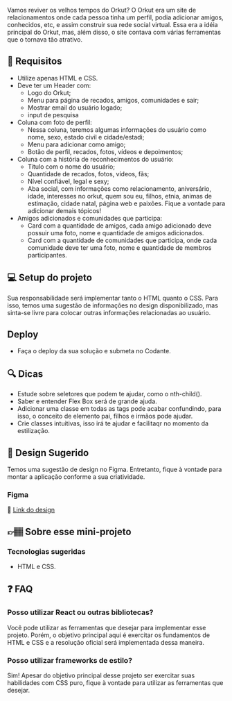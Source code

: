Vamos reviver os velhos tempos do Orkut? O Orkut era um site de relacionamentos onde cada pessoa tinha um perfil, podia adicionar amigos, conhecidos, etc, e assim construir sua rede social virtual. Essa era a idéia principal do Orkut, mas, além disso, o site contava com várias ferramentas que o tornava tão atrativo.

## 🔨 Requisitos

- Utilize apenas HTML e CSS.
- Deve ter um Header com:
  - Logo do Orkut;
  - Menu para página de recados, amigos, comunidades e sair;
  - Mostrar email do usuário logado;
  - input de pesquisa
- Coluna com foto de perfil:
  - Nessa coluna, teremos algumas informações do usuário como nome, sexo, estado civil e cidade/estadi;
  - Menu para adicionar como amigo;
  - Botão de perfil, recados, fotos, vídeos e depoimentos;
- Coluna com a história de reconhecimentos do usuário:
  - Título com o nome do usuário;
  - Quantidade de recados, fotos, vídeos, fãs;
  - Nível confiável, legal e sexy;
  - Aba social, com informações como relacionamento, aniversário, idade, interesses no orkut, quem sou eu, filhos, etnia, animas de estimação, cidade natal, página web e paixões. Fique a vontade para adicionar demais tópicos!
- Amigos adicionados e comunidades que participa:
  - Card com a quantidade de amigos, cada amigo adicionado deve possuir uma foto, nome e quantidade de amigos adicionados.
  - Card com a quantidade de comunidades que participa, onde cada comunidade deve ter uma foto, nome e quantidade de membros participantes.

## 💻 Setup do projeto

Sua responsabilidade será implementar tanto o HTML quanto o CSS. Para isso, temos uma sugestão de informações no design disponibilizado, mas sinta-se livre para colocar outras informações relacionadas ao usuário.

## Deploy

- Faça o deploy da sua solução e submeta no Codante.

## 🔍 Dicas

- Estude sobre seletores que podem te ajudar, como o nth-child().
- Saber e entender Flex Box será de grande ajuda.
- Adicionar uma classe em todas as tags pode acabar confundindo, para isso, o conceito de elemento pai, filhos e irmãos pode ajudar.
- Crie classes intuitivas, isso irá te ajudar e facilitaqr no momento da estilização.

## 🎨 Design Sugerido

Temos uma sugestão de design no Figma. Entretanto, fique à vontade para montar a aplicação conforme a sua criatividade.

### Figma

🔗 [Link do design]()

## 👉🏽 Sobre esse mini-projeto

### Tecnologias sugeridas

- HTML e CSS.

## ❓ FAQ

### Posso utilizar React ou outras bibliotecas?

Você pode utilizar as ferramentas que desejar para implementar esse projeto. Porém, o objetivo principal aqui é exercitar os fundamentos de HTML e CSS e a resolução oficial será implementada dessa maneira.

### Posso utilizar frameworks de estilo?

Sim! Apesar do objetivo principal desse projeto ser exercitar suas habilidades com CSS puro, fique à vontade para utilizar as ferramentas que desejar.
